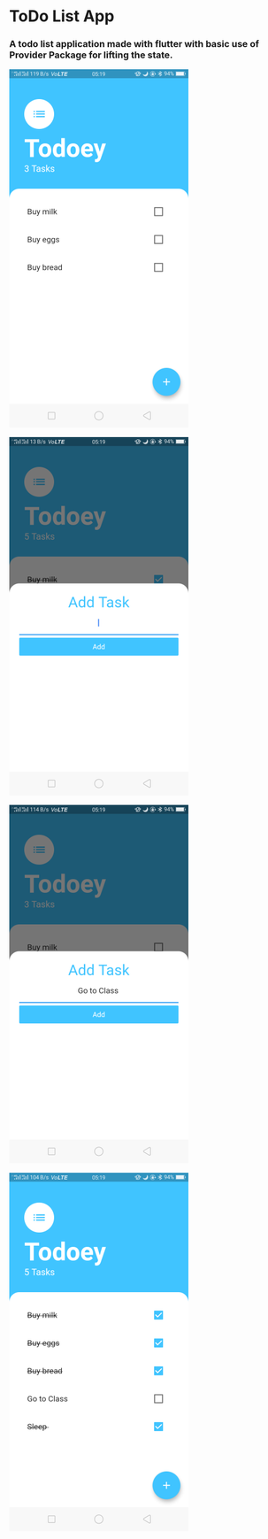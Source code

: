 # ToDo List App

### A todo list application made with flutter with basic use of Provider Package for lifting the state. 

![profile_details](screenshot1.png)

![journey_plan](screenshot2.png)

![ride_search](screenshot3.png)

![chat_room](screenshot4.png)
